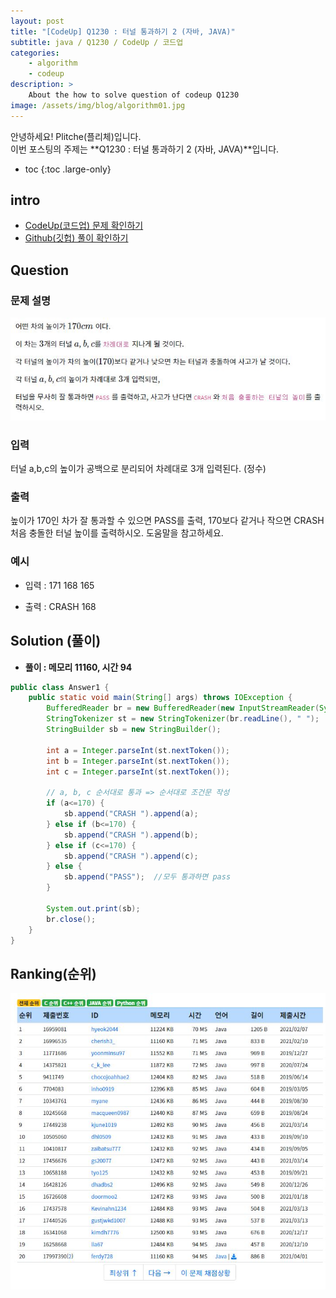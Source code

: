 ```yaml
---
layout: post
title: "[CodeUp] Q1230 : 터널 통과하기 2 (자바, JAVA)"
subtitle: java / Q1230 / CodeUp / 코드업
categories:
    - algorithm
    - codeup
description: >
    About the how to solve question of codeup Q1230
image: /assets/img/blog/algorithm01.jpg
---
```


안녕하세요! Plitche(플리체)입니다.  
이번 포스팅의 주제는 **Q1230 : 터널 통과하기 2 (자바, JAVA)**입니다.

* toc
{:toc .large-only}

## intro
* [CodeUp(코드업) 문제 확인하기](https://codeup.kr/problem.php?id=1230)  
* [Github(깃헙) 풀이 확인하기](https://github.com/plitche/CodeUp_Solution/tree/master/Q1201~Q1300/Q1230)  

## Question
### 문제 설명
![](/assets/post/codeup/Q1200~Q1299/20210817_01/01.JPG)
### 입력
터널 a,b,c의 높이가 공백으로 분리되어 차례대로 3개 입력된다. (정수)  

### 출력
높이가 170인 차가 잘 통과할 수 있으면 PASS를 출력, 170보다 같거나 작으면 CRASH 처음 충돌한 터널 높이를 출력하시오. 도움말을 참고하세요.  

### 예시
* 입력 : 171 168 165  

* 출력 : CRASH 168  

## Solution (풀이)
* **풀이 : 메모리 11160, 시간 94**  

```java
public class Answer1 {
    public static void main(String[] args) throws IOException {
        BufferedReader br = new BufferedReader(new InputStreamReader(System.in));
        StringTokenizer st = new StringTokenizer(br.readLine(), " ");
        StringBuilder sb = new StringBuilder();
        
        int a = Integer.parseInt(st.nextToken());
        int b = Integer.parseInt(st.nextToken());
        int c = Integer.parseInt(st.nextToken());

        // a, b, c 순서대로 통과 => 순서대로 조건문 작성
        if (a<=170) {
        	sb.append("CRASH ").append(a);
        } else if (b<=170) {
        	sb.append("CRASH ").append(b);
        } else if (c<=170) {
        	sb.append("CRASH ").append(c);
        } else {
        	sb.append("PASS");	//모두 통과하면 pass
        }
        
        System.out.print(sb);
        br.close();
    }
}
```  

## Ranking(순위)
![](/assets/post/codeup/Q1200~Q1299/20210817_01/02.JPG)  